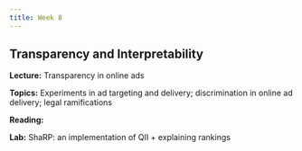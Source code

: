 ```yaml
---
title: Week 8
---
```


## Transparency and Interpretability

**Lecture:** Transparency in online ads

<!-- * DS-GA 1017: [slides](../../../assets/8_Transparency_Ads_1017.pdf) -->
<!-- * DS-UA 202: [slides](../../../assets/12_transparency_ads_202_2023.pdf) -->

**Topics:** Experiments in ad targeting and delivery; discrimination in online ad delivery; legal ramifications

**Reading:** 
<!-- [Transparency and Interpretability Reader](../../../assets/transparency_reader_2024.pdf)  -->

**Lab:** ShaRP: an implementation of QII + explaining rankings
<!-- 
* DS-UA 202: [ShaRP](https://drive.google.com/file/d/1Pt95RDWl1LMJ8vIa8rxB5E1jjM9qkQPs/view?usp=sharing)
* DS-GA 1017: [ShaRP](https://drive.google.com/file/d/1Pt95RDWl1LMJ8vIa8rxB5E1jjM9qkQPs/view?usp=sharing) -->

